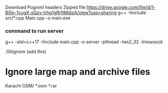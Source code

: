 Download Pugixml headers Zipped file
https://drive.google.com/file/d/1-Bi5p-1cugX-sQzv-trhg1gRrftMdizA/view?usp=sharing
g++ -Iinclude src/*.cpp Main.cpp -o main.exe

### command to run server
g++ -std=c++17 -Iinclude main.cpp -o server -pthread -lws2_32 -lmswsock

.Gitignore (add this)
# Ignore large map and archive files
Karachi OSM/
*.osm
*.rar
